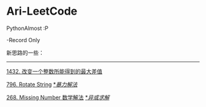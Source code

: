 # Ari-LeetCode
PythonAlmost :P

-Record Only 

新思路的一些：

---------------------------------

[1432. 改变一个整数所能得到的最大差值](https://leetcode.com/problems/max-difference-you-can-get-from-changing-an-integer/submissions/938708839/)

[796. Rotate String](https://leetcode.com/problems/rotate-string/submissions/940274455/)   [**暴力解法*](https://leetcode.com/problems/rotate-string/submissions/940280185/)

[268. Missing Number 数学解法](https://leetcode.com/problems/missing-number/submissions/944939347/)  [**异或求解*](https://leetcode.com/problems/missing-number/solutions/3235187/268-solution-with-step-by-step-explanation/?orderBy=hot&languageTags=python)
